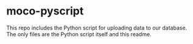 # moco-pyscript

This repo includes the Python script for uploading data to our database. The only files are the Python script itself and this readme.

